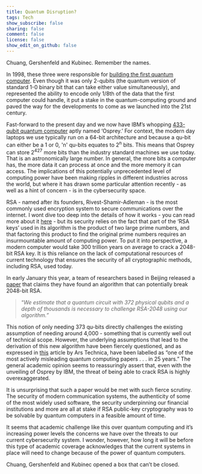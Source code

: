 ```yaml
---
title: Quantum Disruption?
tags: Tech
show_subscribe: false
sharing: false
comment: false
license: false
show_edit_on_github: false
---
```

Chuang, Gershenfeld and Kubinec. Remember the names. <!--more-->

In 1998, these three were responsible for [building the first quantum computer](https://www.britannica.com/technology/quantum-computer). Even though it was only 2-qubits (the quantum version of standard 1-0 binary bit that can take either value simultaneously), and represented the ability to encode only 1/8th of the data that the first computer could handle, it put a stake in the quantum-computing ground and paved the way for the developments to come as we launched into the 21st century.

Fast-forward to the present day and we now have IBM’s whopping [433-qubit quantum computer](https://newsroom.ibm.com/2022-11-09-IBM-Unveils-400-Qubit-Plus-Quantum-Processor-and-Next-Generation-IBM-Quantum-System-Two) aptly named ‘Osprey.’ For context, the modern day laptops we use typically run on a 64-bit architecture and because a qu-bit can either be a 1 or 0, 'n' qu-bits equates to 2<sup>n</sup> bits. This means that Osprey can store 2<sup>427</sup> more bits than the industry standard machines we use today. That is an astronomically large number. In general, the more bits a computer has, the more data it can process at once and the more memory it can access. The implications of this potentially unprecedented level of computing power have been making ripples in different industries across the world, but where it has drawn some particular attention recently - as well as a hint of concern - is in the cybersecurity space.

RSA - named after its founders, Rivest-Shamir-Adleman - is the most commonly used encryption system to secure communications over the internet. I wont dive too deep into the details of how it works - you can read more about it [here](https://www.techtarget.com/searchsecurity/definition/RSA) - but its security relies on the fact that part of the ‘RSA keys’ used in its algorithm is the product of two large prime numbers, and that factoring this product to find the original prime numbers requires an insurmountable amount of computing power. To put it into perspective, a modern computer would take 300 trillion years on average to crack a 2048-bit RSA key. It is this reliance on the lack of computational resources of current technology that ensures the security of all cryptographic methods, including RSA, used today.

In early January this year, a team of researchers based in Beijing released a [paper](https://arxiv.org/pdf/2212.12372.pdf) that claims they have found an algorithm that can potentially break 2048-bit RSA.

> “*We estimate that a quantum circuit with 372 physical qubits and a depth of thousands is necessary to challenge RSA-2048 using our algorithm.”*
> 

This notion of only needing 373 qu-bits directly challenges the existing assumption of needing around 4,000 - something that is currently well out of technical scope. However, the underlying assumptions that lead to the derivation of this new algorithm have been fiercely questioned, and as expressed in [this](https://arstechnica.com/information-technology/2023/01/fear-not-rsa-encryption-wont-fall-to-quantum-computing-anytime-soon/) article by Ars Technica, have been labelled as “one of the most actively misleading quantum computing papers . . . in 25 years.” The general academic opinion seems to reassuringly assert that, even with the unveiling of Osprey by IBM, the threat of being able to crack RSA is highly overexaggerated. 

It is unsurprising that such a paper would be met with such fierce scrutiny. The security of modern communication systems, the authenticity of some of the most widely used software, the security underpinning our financial institutions and more are all at stake if RSA public-key cryptography was to be solvable by quantum computers in a feasible amount of time.

It seems that academic challenge like this over quantum computing and it’s increasing power levels the concerns we have over the threats to our current cybersecurity system. I wonder, however, how long it will be before this type of academic coverage acknowledges that the current systems in place will need to change because of the power of quantum computers. 

Chuang, Gershenfeld and Kubinec opened a box that can’t be closed.
